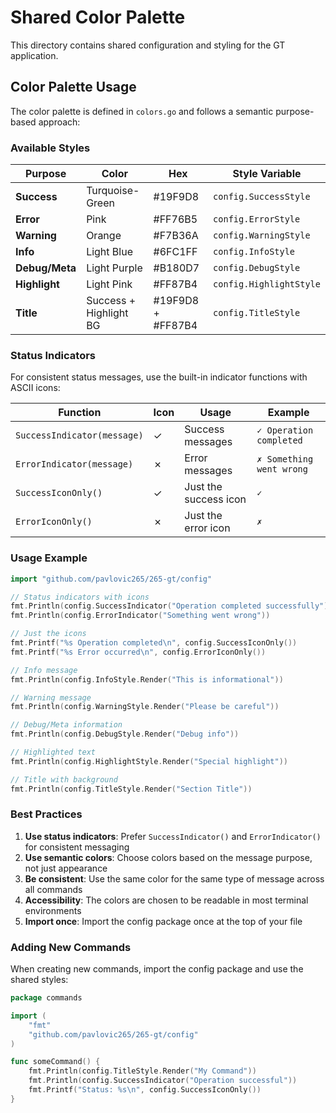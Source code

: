 # Shared Color Palette

This directory contains shared configuration and styling for the GT application.

## Color Palette Usage

The color palette is defined in `colors.go` and follows a semantic purpose-based approach:

### Available Styles

| Purpose | Color | Hex | Style Variable |
|---------|-------|-----|----------------|
| **Success** | Turquoise-Green | #19F9D8 | `config.SuccessStyle` |
| **Error** | Pink | #FF76B5 | `config.ErrorStyle` |
| **Warning** | Orange | #F7B36A | `config.WarningStyle` |
| **Info** | Light Blue | #6FC1FF | `config.InfoStyle` |
| **Debug/Meta** | Light Purple | #B180D7 | `config.DebugStyle` |
| **Highlight** | Light Pink | #FF87B4 | `config.HighlightStyle` |
| **Title** | Success + Highlight BG | #19F9D8 + #FF87B4 | `config.TitleStyle` |

### Status Indicators

For consistent status messages, use the built-in indicator functions with ASCII icons:

| Function | Icon | Usage | Example |
|----------|------|-------|---------|
| `SuccessIndicator(message)` | ✓ | Success messages | `✓ Operation completed` |
| `ErrorIndicator(message)` | ✗ | Error messages | `✗ Something went wrong` |
| `SuccessIconOnly()` | ✓ | Just the success icon | `✓` |
| `ErrorIconOnly()` | ✗ | Just the error icon | `✗` |

### Usage Example

```go
import "github.com/pavlovic265/265-gt/config"

// Status indicators with icons
fmt.Println(config.SuccessIndicator("Operation completed successfully"))
fmt.Println(config.ErrorIndicator("Something went wrong"))

// Just the icons
fmt.Printf("%s Operation completed\n", config.SuccessIconOnly())
fmt.Printf("%s Error occurred\n", config.ErrorIconOnly())

// Info message
fmt.Println(config.InfoStyle.Render("This is informational"))

// Warning message
fmt.Println(config.WarningStyle.Render("Please be careful"))

// Debug/Meta information
fmt.Println(config.DebugStyle.Render("Debug info"))

// Highlighted text
fmt.Println(config.HighlightStyle.Render("Special highlight"))

// Title with background
fmt.Println(config.TitleStyle.Render("Section Title"))
```

### Best Practices

1. **Use status indicators**: Prefer `SuccessIndicator()` and `ErrorIndicator()` for consistent messaging
2. **Use semantic colors**: Choose colors based on the message purpose, not just appearance
3. **Be consistent**: Use the same color for the same type of message across all commands
4. **Accessibility**: The colors are chosen to be readable in most terminal environments
5. **Import once**: Import the config package once at the top of your file

### Adding New Commands

When creating new commands, import the config package and use the shared styles:

```go
package commands

import (
    "fmt"
    "github.com/pavlovic265/265-gt/config"
)

func someCommand() {
    fmt.Println(config.TitleStyle.Render("My Command"))
    fmt.Println(config.SuccessIndicator("Operation successful"))
    fmt.Printf("Status: %s\n", config.SuccessIconOnly())
}
``` 